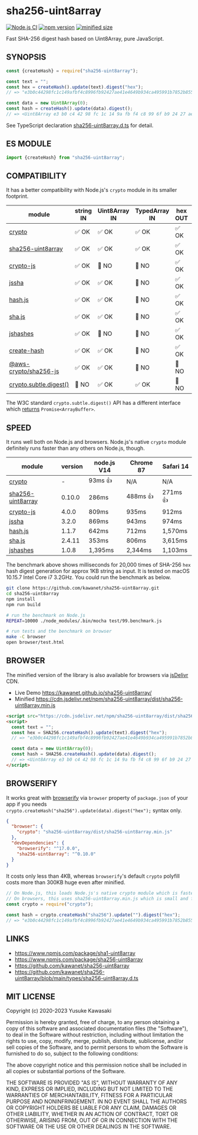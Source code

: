 # sha256-uint8array

[![Node.js CI](https://github.com/kawanet/sha256-uint8array/workflows/Node.js%20CI/badge.svg?branch=main)](https://github.com/kawanet/sha256-uint8array/actions/)
[![npm version](https://img.shields.io/npm/v/sha256-uint8array)](https://www.npmjs.com/package/sha256-uint8array)
[![minified size](https://img.shields.io/bundlephobia/min/sha256-uint8array)](https://cdn.jsdelivr.net/npm/sha256-uint8array/dist/sha256-uint8array.min.js)

Fast SHA-256 digest hash based on Uint8Array, pure JavaScript.

## SYNOPSIS

```js
const {createHash} = require("sha256-uint8array");

const text = "";
const hex = createHash().update(text).digest("hex");
// => "e3b0c44298fc1c149afbf4c8996fb92427ae41e4649b934ca495991b7852b855"

const data = new Uint8Array(0);
const hash = createHash().update(data).digest();
// => <Uint8Array e3 b0 c4 42 98 fc 1c 14 9a fb f4 c8 99 6f b9 24 27 ae 41 e4 64 9b 93 4c a4 95 99 1b 78 52 b8 55>
```

See TypeScript declaration
[sha256-uint8array.d.ts](https://github.com/kawanet/sha256-uint8array/blob/main/types/sha256-uint8array.d.ts)
for detail.

## ES MODULE

```js
import {createHash} from "sha256-uint8array";
```

## COMPATIBILITY

It has a better compatibility with Node.js's `crypto` module in its smaller footprint.

|module|string IN|Uint8Array IN|TypedArray IN|hex OUT|Uint8Array OUT|minified|
|---|---|---|---|---|---|---|
|[crypto](https://nodejs.org/api/crypto.html)|✅ OK|✅ OK|✅ OK|✅ OK|✅ OK|-|
|[sha256-uint8array](http://github.com/kawanet/sha256-uint8array)|✅ OK|✅ OK|✅ OK|✅ OK|✅ OK|4KB|
|[crypto-js](https://npmjs.com/package/crypto-js)|✅ OK|🚫 NO|🚫 NO|✅ OK|🚫 NO|109KB|
|[jssha](https://npmjs.com/package/jssha)|✅ OK|✅ OK|🚫 NO|✅ OK|✅ OK|11KB|
|[hash.js](https://www.npmjs.com/package/hash.js)|✅ OK|✅ OK|🚫 NO|✅ OK|✅ OK|17KB|
|[sha.js](https://npmjs.com/package/sha.js)|✅ OK|✅ OK|🚫 NO|✅ OK|✅ OK|27KB|
|[jshashes](https://npmjs.com/package/jshashes)|✅ OK|🚫 NO|🚫 NO|✅ OK|🚫 NO|23KB|
|[create-hash](https://npmjs.com/package/create-hash)|✅ OK|✅ OK|🚫 NO|✅ OK|✅ OK|95KB|
|[@aws-crypto/sha256-js](https://www.npmjs.com/package/@aws-crypto/sha256-js)|✅ OK|✅ OK|🚫 NO|🚫 NO|✅ OK|14KB|
|[crypto.subtle.digest()](https://developer.mozilla.org/en-US/docs/Web/API/SubtleCrypto/digest)|🚫 NO|✅ OK|✅ OK|🚫 NO|🚫 NO|-|

The W3C standard `crypto.subtle.digest()` API has a different interface which
[returns](https://github.com/microsoft/TypeScript/blob/master/lib/lib.dom.d.ts)
`Promise<ArrayBuffer>`.

## SPEED

It runs well both on Node.js and browsers.
Node.js's native `crypto` module definitely runs faster than any others on Node.js, though.

|module|version|node.js V14|Chrome 87|Safari 14|
|---|---|---|---|---|
|[crypto](https://nodejs.org/api/crypto.html)|-|93ms 👍|N/A|N/A|
|[sha256-uint8array](http://github.com/kawanet/sha256-uint8array)|0.10.0|286ms|488ms 👍|271ms 👍|
|[crypto-js](https://npmjs.com/package/crypto-js)|4.0.0|809ms|935ms|912ms|
|[jssha](https://npmjs.com/package/jssha)|3.2.0|869ms|943ms|974ms|
|[hash.js](https://www.npmjs.com/package/hash.js)|1.1.7|642ms|712ms|1,570ms|
|[sha.js](https://npmjs.com/package/sha.js)|2.4.11|353ms|806ms|3,615ms|
|[jshashes](https://npmjs.com/package/jshashes)|1.0.8|1,395ms|2,344ms|1,103ms|

The benchmark above shows milliseconds for 20,000 times of
SHA-256 `hex` hash digest generation for approx 1KB string as input.
It is tested on macOS 10.15.7 Intel Core i7 3.2GHz.
You could run the benchmark as below.

```sh
git clone https://github.com/kawanet/sha256-uint8array.git
cd sha256-uint8array
npm install
npm run build

# run the benchmark on Node.js
REPEAT=10000 ./node_modules/.bin/mocha test/99.benchmark.js

# run tests and the benchmark on browser
make -C browser
open browser/test.html
```

## BROWSER

The minified version of the library is also available for browsers via
[jsDelivr](https://www.jsdelivr.com/package/npm/sha256-uint8array) CDN.

- Live Demo https://kawanet.github.io/sha256-uint8array/
- Minified https://cdn.jsdelivr.net/npm/sha256-uint8array/dist/sha256-uint8array.min.js

```html
<script src="https://cdn.jsdelivr.net/npm/sha256-uint8array/dist/sha256-uint8array.min.js"></script>
<script>
  const text = "";
  const hex = SHA256.createHash().update(text).digest("hex");
  // => "e3b0c44298fc1c149afbf4c8996fb92427ae41e4649b934ca495991b7852b855"

  const data = new Uint8Array(0);
  const hash = SHA256.createHash().update(data).digest();
  // => <Uint8Array e3 b0 c4 42 98 fc 1c 14 9a fb f4 c8 99 6f b9 24 27 ae 41 e4 64 9b 93 4c a4 95 99 1b 78 52 b8 55>
</script>
```

## BROWSERIFY

It works great with
[browserify](https://www.npmjs.com/package/browserify)
via `browser` property of `package.json` of your app if you needs
`crypto.createHash("sha256").update(data).digest("hex");` syntax only.

```json
{
  "browser": {
    "crypto": "sha256-uint8array/dist/sha256-uint8array.min.js"
  },
  "devDependencies": {
    "browserify": "^17.0.0",
    "sha256-uint8array": "^0.10.0"
  }
}
```

It costs only less than 4KB, whereas `browserify`'s default `crypto` polyfill
costs more than 300KB huge even after minified.

```js
// On Node.js, this loads Node.js's native crypto module which is faster.
// On browsers, this uses sha256-uint8array.min.js which is small and fast.
const crypto = require("crypto");

const hash = crypto.createHash("sha256").update("").digest("hex");
// => "e3b0c44298fc1c149afbf4c8996fb92427ae41e4649b934ca495991b7852b855"
```

## LINKS

- https://www.npmjs.com/package/sha1-uint8array
- https://www.npmjs.com/package/sha256-uint8array
- https://github.com/kawanet/sha256-uint8array
- https://github.com/kawanet/sha256-uint8array/blob/main/types/sha256-uint8array.d.ts

## MIT LICENSE

Copyright (c) 2020-2023 Yusuke Kawasaki

Permission is hereby granted, free of charge, to any person obtaining a copy of this software and associated
documentation files (the "Software"), to deal in the Software without restriction, including without limitation the
rights to use, copy, modify, merge, publish, distribute, sublicense, and/or sell copies of the Software, and to permit
persons to whom the Software is furnished to do so, subject to the following conditions:

The above copyright notice and this permission notice shall be included in all copies or substantial portions of the
Software.

THE SOFTWARE IS PROVIDED "AS IS", WITHOUT WARRANTY OF ANY KIND, EXPRESS OR IMPLIED, INCLUDING BUT NOT LIMITED TO THE
WARRANTIES OF MERCHANTABILITY, FITNESS FOR A PARTICULAR PURPOSE AND NONINFRINGEMENT. IN NO EVENT SHALL THE AUTHORS OR
COPYRIGHT HOLDERS BE LIABLE FOR ANY CLAIM, DAMAGES OR OTHER LIABILITY, WHETHER IN AN ACTION OF CONTRACT, TORT OR
OTHERWISE, ARISING FROM, OUT OF OR IN CONNECTION WITH THE SOFTWARE OR THE USE OR OTHER DEALINGS IN THE SOFTWARE.
